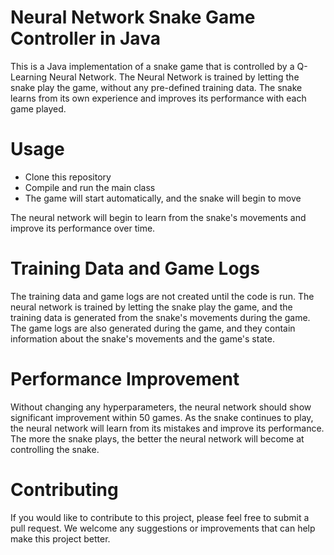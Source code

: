 # Neural Network Snake Game Controller in Java
This is a Java implementation of a snake game that is controlled by a Q-Learning Neural Network. The Neural Network is trained by letting the snake play the game, without any pre-defined training data. The snake learns from its own experience and improves its performance with each game played.

# Usage
- Clone this repository
- Compile and run the main class
- The game will start automatically, and the snake will begin to move

The neural network will begin to learn from the snake's movements and improve its performance over time.
# Training Data and Game Logs
The training data and game logs are not created until the code is run. The neural network is trained by letting the snake play the game, and the training data is generated from the snake's movements during the game. The game logs are also generated during the game, and they contain information about the snake's movements and the game's state.

# Performance Improvement
Without changing any hyperparameters, the neural network should show significant improvement within 50 games. As the snake continues to play, the neural network will learn from its mistakes and improve its performance. The more the snake plays, the better the neural network will become at controlling the snake.

# Contributing
If you would like to contribute to this project, please feel free to submit a pull request. We welcome any suggestions or improvements that can help make this project better.
